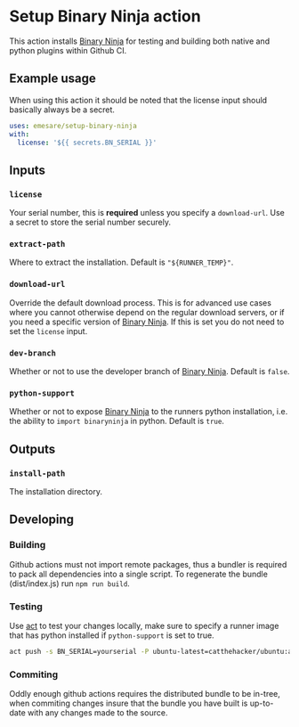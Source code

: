 # Setup Binary Ninja action

This action installs [Binary Ninja] for testing and building both native and python plugins within Github CI.

## Example usage

When using this action it should be noted that the license input should basically always be a secret.

```yaml
uses: emesare/setup-binary-ninja
with:
  license: '${{ secrets.BN_SERIAL }}'
```

## Inputs

### `license`

Your serial number, this is **required** unless you specify a `download-url`. Use a secret to store the serial number securely.

### `extract-path`

Where to extract the installation. Default is `"${RUNNER_TEMP}"`.

### `download-url`

Override the default download process. This is for advanced use cases where you cannot otherwise depend on the regular download servers, or if you need a specific version of [Binary Ninja]. If this is set you do not need to set the `license` input.

### `dev-branch`

Whether or not to use the developer branch of [Binary Ninja]. Default is `false`.

### `python-support`

Whether or not to expose [Binary Ninja] to the runners python installation, i.e. the ability to `import binaryninja` in python. Default is `true`.

## Outputs

### `install-path`

The installation directory.

## Developing

### Building

Github actions must not import remote packages, thus a bundler is required to pack all dependencies into a single script. To regenerate the bundle (dist/index.js) run `npm run build`.

### Testing

Use [act] to test your changes locally, make sure to specify a runner image that has python installed if `python-support` is set to true.

```bash
act push -s BN_SERIAL=yourserial -P ubuntu-latest=catthehacker/ubuntu:act-latest
```

### Commiting

Oddly enough github actions requires the distributed bundle to be in-tree, when commiting changes insure that the bundle you have built is up-to-date with any changes made to the source.

[Binary Ninja]: https://binary.ninja
[act]: https://github.com/nektos/act
